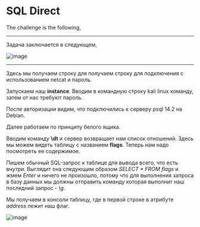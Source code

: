 # SQL Direct

The challenge is the following,
___
Задача заключается в следующем,

![image](https://user-images.githubusercontent.com/60939699/160280696-6a2f54a0-eceb-4f3b-9277-137ab9372ec6.png)


___
Здесь мы получаем строку для получаем строку для подключения с использованием netcat и пароль.

Запускаем наш **instance**. Вводим в командную строку kali linux команду, затем от нас требуют пароль.

После авторизации видим, что подключились к серверу psql 14.2 на Debian.

Далее работаем по принципу белого ящика.

Вводим команду **\dt** и сервер возвращает нам список отношений. Здесь мы можем видеть таблицу с названием **flags**. Теперь нам надо посмотреть ее содержимое.

Пишем обычный SQL-запрос к таблице для вывода всего, что есть внутри. Выглядит она следующим образом *SELECT * FROM flags* и жмем *Enter* и ничего не произошло, потому что для выполнения запроса в базу данных мы должны отправить команду которая выполнит наш последний запрос - *\g*.

Мы получаем в консоли таблицу, где в первой строке в атрибуте *address* лежит наш флаг.

![image](https://user-images.githubusercontent.com/60939699/160281026-0503b8da-b1ac-4482-89a0-c2746d71f74a.png)

